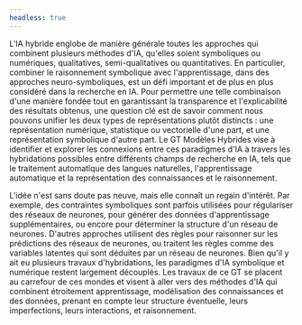 ```yaml
---
headless: true
---
```


L'IA hybride englobe de manière générale toutes les approches qui combinent plusieurs méthodes d'IA, qu'elles soient symboliques ou numériques, qualitatives, semi-qualitatives ou quantitatives.
En particulier, combiner le raisonnement symbolique avec l'apprentissage, dans des approches neuro-symboliques, est un défi important et de plus en plus considéré dans la recherche en IA.  Pour permettre une telle combinaison d'une manière fondée tout en garantissant la transparence et l'explicabilité des résultats obtenus, une question clé est de savoir comment nous pouvons unifier les deux types de représentations plutôt distincts : une représentation numérique, statistique ou vectorielle d'une part, et une représentation symbolique d'autre part. Le GT Modèles Hybrides vise à identifier et explorer les connexions entre ces paradigmes d'IA à travers les hybridations possibles entre différents champs de recherche en IA, tels que le traitement automatique des langues naturelles, l'apprentissage automatique et la représentation des connaissances et le raisonnement.

L'idée n'est sans doute pas neuve, mais elle connaît un regain d'intérêt. Par exemple, des contraintes symboliques sont parfois utilisées pour régulariser des réseaux de neurones, pour générer des données d'apprentissage supplémentaires, ou encore pour déterminer la structure d'un réseau de neurones. D'autres approches utilisent des règles pour raisonner sur les prédictions des réseaux de neurones, ou traitent les règles comme des variables latentes qui sont déduites par un réseau de neurones. Bien qu'il y ait eu plusieurs travaux d'hybridations, les paradigmes d'IA symbolique et numérique restent largement découplés. Les travaux de ce GT se placent au carrefour de ces mondes et visent à aller vers des méthodes d'IA qui combinent étroitement apprentissage, modélisation des connaissances et des données, prenant en compte leur structure éventuelle, leurs imperfections, leurs interactions, et raisonnement. 
